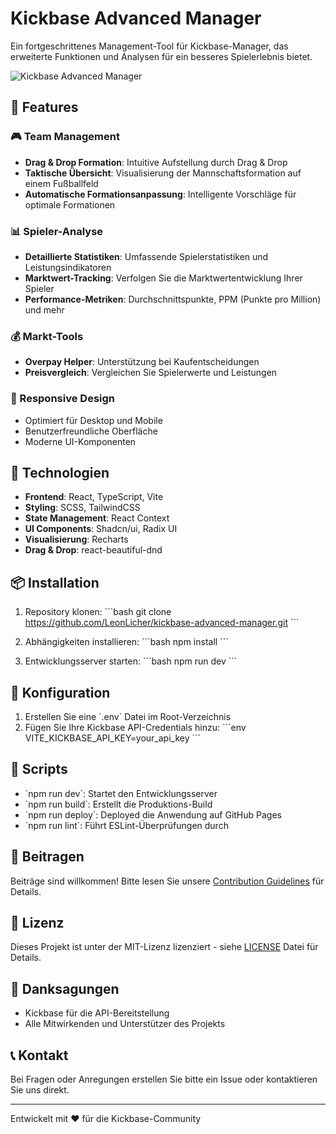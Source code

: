 # Kickbase Advanced Manager

Ein fortgeschrittenes Management-Tool für Kickbase-Manager, das erweiterte Funktionen und Analysen für ein besseres Spielerlebnis bietet.

![Kickbase Advanced Manager](public/preview.png)

## 🌟 Features

### 🎮 Team Management
- **Drag & Drop Formation**: Intuitive Aufstellung durch Drag & Drop
- **Taktische Übersicht**: Visualisierung der Mannschaftsformation auf einem Fußballfeld
- **Automatische Formationsanpassung**: Intelligente Vorschläge für optimale Formationen

### 📊 Spieler-Analyse
- **Detaillierte Statistiken**: Umfassende Spielerstatistiken und Leistungsindikatoren
- **Marktwert-Tracking**: Verfolgen Sie die Marktwertentwicklung Ihrer Spieler
- **Performance-Metriken**: Durchschnittspunkte, PPM (Punkte pro Million) und mehr

### 💰 Markt-Tools
- **Overpay Helper**: Unterstützung bei Kaufentscheidungen
- **Preisvergleich**: Vergleichen Sie Spielerwerte und Leistungen

### 📱 Responsive Design
- Optimiert für Desktop und Mobile
- Benutzerfreundliche Oberfläche
- Moderne UI-Komponenten

## 🚀 Technologien

- **Frontend**: React, TypeScript, Vite
- **Styling**: SCSS, TailwindCSS
- **State Management**: React Context
- **UI Components**: Shadcn/ui, Radix UI
- **Visualisierung**: Recharts
- **Drag & Drop**: react-beautiful-dnd

## 📦 Installation

1. Repository klonen:
\`\`\`bash
git clone https://github.com/LeonLicher/kickbase-advanced-manager.git
\`\`\`

2. Abhängigkeiten installieren:
\`\`\`bash
npm install
\`\`\`

3. Entwicklungsserver starten:
\`\`\`bash
npm run dev
\`\`\`

## 🔧 Konfiguration

1. Erstellen Sie eine \`.env\` Datei im Root-Verzeichnis
2. Fügen Sie Ihre Kickbase API-Credentials hinzu:
\`\`\`env
VITE_KICKBASE_API_KEY=your_api_key
\`\`\`

## 📝 Scripts

- \`npm run dev\`: Startet den Entwicklungsserver
- \`npm run build\`: Erstellt die Produktions-Build
- \`npm run deploy\`: Deployed die Anwendung auf GitHub Pages
- \`npm run lint\`: Führt ESLint-Überprüfungen durch

## 🤝 Beitragen

Beiträge sind willkommen! Bitte lesen Sie unsere [Contribution Guidelines](CONTRIBUTING.md) für Details.

## 📄 Lizenz

Dieses Projekt ist unter der MIT-Lizenz lizenziert - siehe [LICENSE](LICENSE) Datei für Details.

## 🙏 Danksagungen

- Kickbase für die API-Bereitstellung
- Alle Mitwirkenden und Unterstützer des Projekts

## 📞 Kontakt

Bei Fragen oder Anregungen erstellen Sie bitte ein Issue oder kontaktieren Sie uns direkt.

---
Entwickelt mit ❤️ für die Kickbase-Community
